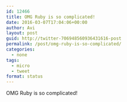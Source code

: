 ```yaml
---
id: 12466
title: OMG Ruby is so complicated!
date: 2016-03-07T17:04:06+00:00
author: Avi
layout: post
guid: http://twitter-706948560936431616-post
permalink: /post/omg-ruby-is-so-complicated/
categories:
  - none
tags:
  - micro
  - tweet
format: status
---
```

OMG Ruby is so complicated!